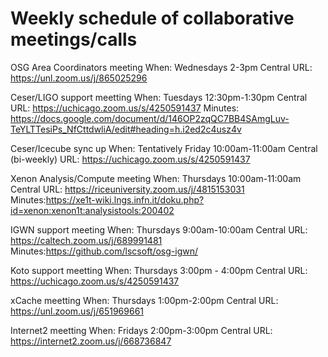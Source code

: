 # Weekly schedule of collaborative meetings/calls

OSG Area Coordinators meeting 
When: Wednesdays 2-3pm Central 
URL: https://unl.zoom.us/j/865025296

Ceser/LIGO support meetting 
When: Tuesdays 12:30pm-1:30pm Central 
URL: https://uchicago.zoom.us/s/4250591437 
Minutes: https://docs.google.com/document/d/146OP2zqQC7BB4SAmgLuv-TeYLTTesiPs_NfCttdwliA/edit#heading=h.i2ed2c4usz4v

Ceser/Icecube sync up 
When: Tentatively Friday 10:00am-11:00am Central (bi-weekly)
URL: https://uchicago.zoom.us/s/4250591437

Xenon Analysis/Compute meeting 
When: Thursdays 10:00am-11:00am Central 
URL: https://riceuniversity.zoom.us/j/4815153031 
Minutes:https://xe1t-wiki.lngs.infn.it/doku.php?id=xenon:xenon1t:analysistools:200402 

IGWN support meeting 
When: Thursdays 9:00am-10:00am Central 
URL: https://caltech.zoom.us/j/689991481 
Minutes:https://github.com/lscsoft/osg-igwn/

Koto support meetting 
When: Thursdays 3:00pm - 4:00pm Central 
URL: https://uchicago.zoom.us/s/4250591437

xCache meetting 
When: Thursdays 1:00pm-2:00pm 
Central URL: https://unl.zoom.us/j/651969661

Internet2 meetting 
When: Fridays 2:00pm-3:00pm Central 
URL: https://internet2.zoom.us/j/668736847
